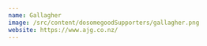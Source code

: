 ```yaml
---
name: Gallagher
image: /src/content/dosomegoodSupporters/gallagher.png
website: https://www.ajg.co.nz/
---
```

